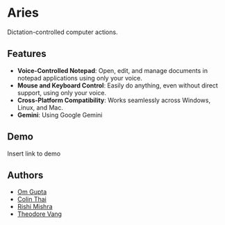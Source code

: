 
# Aries

Dictation-controlled computer actions.


## Features

- **Voice-Controlled Notepad**: Open, edit, and manage documents in notepad applications using only your voice.
- **Mouse and Keyboard Control**: Easily do anything, even without direct support, using only your voice.
- **Cross-Platform Compatibility**: Works seamlessly across Windows, Linux, and Mac.
- **Gemini**: Using Google Gemini

## Demo

Insert link to demo


## Authors

- [Om Gupta](https://www.github.com/OmyDaGreat)
- [Colin Thai](https://www.github.com/totallyacoolguy)
- [Rishi Mishra](https://www.github.com/Rishthewizard)
- [Theodore Vang](https://github.com/theo-vang)
